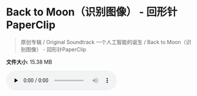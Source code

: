 # Back to Moon（识别图像） - 回形针PaperClip

> 原创专辑 / Original Soundtrack 一个人工智能的诞生 / Back to Moon（识别图像） - 回形针PaperClip

**文件大小**: 15.38 MB

<audio preload="none" controls><source src="https://file.hsyhx.top/archive/原创专辑/Original Soundtrack 一个人工智能的诞生/Back to Moon（识别图像） - 回形针PaperClip.mp3" type="audio/mpeg">🤔 您的浏览器不支持此音频格式</audio>
